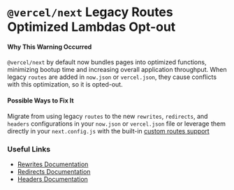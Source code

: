 # `@vercel/next` Legacy Routes Optimized Lambdas Opt-out

#### Why This Warning Occurred

`@vercel/next` by default now bundles pages into optimized functions, minimizing bootup time and increasing overall application throughput.
When legacy `routes` are added in `now.json` or `vercel.json`, they cause conflicts with this optimization, so it is opted-out.

#### Possible Ways to Fix It

Migrate from using legacy `routes` to the new `rewrites`, `redirects`, and `headers` configurations in your `now.json` or `vercel.json` file or leverage them directly in your `next.config.js` with the built-in [custom routes support](https://github.com/vercel/next.js/issues/9081)

### Useful Links

- [Rewrites Documentation](https://khulnasoft.com/docs/concepts/projects/project-configuration#rewrites)
- [Redirects Documentation](https://khulnasoft.com/docs/concepts/projects/project-configuration#redirects)
- [Headers Documentation](https://khulnasoft.com/docs/concepts/projects/project-configuration#headers)
